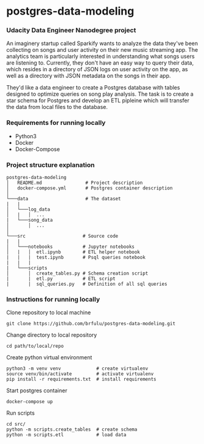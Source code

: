 # postgres-data-modeling
### Udacity Data Engineer Nanodegree project
An imaginery startup called Sparkify wants to analyze the data they've been collecting on songs and user activity on their new music streaming app. The analytics team is particularly interested in understanding what songs users are listening to. Currently, they don't have an easy way to query their data, which resides in a directory of JSON logs on user activity on the app, as well as a directory with JSON metadata on the songs in their app.

They'd like a data engineer to create a Postgres database with tables designed to optimize queries on song play analysis. The task is to create a star schema for Postgres and develop an ETL pipleine which will transfer the data from local files to the database.

### Requirements for running locally
- Python3 
- Docker
- Docker-Compose 

### Project structure explanation
```
postgres-data-modeling
│   README.md                # Project description
│   docker-compose.yml       # Postgres container description   
│
└───data                     # The dataset
|   |               
│   └───log_data
│   |   │  ...
|   └───song_data
│       │  ...
│   
└───src                     # Source code
|   |               
│   └───notebooks           # Jupyter notebooks
│   |   │  etl.ipynb        # ETL helper notebook
|   |   |  test.ipynb       # Psql queries notebook
|   |   |
|   └───scripts
│       │  create_tables.py # Schema creation script
|       |  etl.py           # ETL script
|       |  sql_queries.py   # Definition of all sql queries
```

### Instructions for running locally

Clone repository to local machine
```
git clone https://github.com/brfulu/postgres-data-modeling.git
```

Change directory to local repository
```
cd path/to/local/repo
```

Create python virtual environment
```
python3 -m venv venv             # create virtualenv
source venv/bin/activate         # activate virtualenv
pip install -r requirements.txt  # install requirements
```

Start postgres container
```
docker-compose up
```

Run scripts
```
cd src/
python -m scripts.create_tables  # create schema
python -m scripts.etl            # load data
```